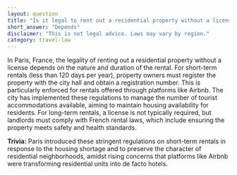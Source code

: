 ```yaml
---
layout: question
title: "Is it legal to rent out a residential property without a license in Paris, France?"
short_answer: "Depends"
disclaimer: "This is not legal advice. Laws may vary by region."
category: travel-law
---
```

In Paris, France, the legality of renting out a residential property without a license depends on the nature and duration of the rental. For short-term rentals (less than 120 days per year), property owners must register the property with the city hall and obtain a registration number. This is particularly enforced for rentals offered through platforms like Airbnb. The city has implemented these regulations to manage the number of tourist accommodations available, aiming to maintain housing availability for residents. For long-term rentals, a license is not typically required, but landlords must comply with French rental laws, which include ensuring the property meets safety and health standards.

**Trivia:** Paris introduced these stringent regulations on short-term rentals in response to the housing shortage and to preserve the character of residential neighborhoods, amidst rising concerns that platforms like Airbnb were transforming residential units into de facto hotels.
